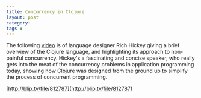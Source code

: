 ```yaml
---
title: Concurrency in Clojure
layout: post
category: 
tags : 
---
```





The following [video](http://blip.tv/file/812787) is of language designer Rich
Hickey giving a brief overview of the Clojure language, and highlighting its
approach to non-painful concurrency. Hickey's a fascinating and concise
speaker, who really gets into the meat of the concurrency problems in
application programming today, showing how Clojure was designed from the
ground up to simplify the process of concurrent programming.

[http://blip.tv/file/812787](http://blip.tv/file/812787)

